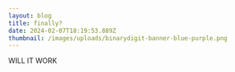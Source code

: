 ```yaml
---
layout: blog
title: finally?
date: 2024-02-07T18:19:53.889Z
thumbnail: /images/uploads/binarydigit-banner-blue-purple.png
---
```

WILL IT WORK
